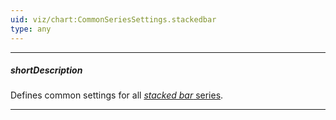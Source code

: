 ```yaml
---
uid: viz/chart:CommonSeriesSettings.stackedbar
type: any
---
```

---
##### shortDescription
Defines common settings for all [*stacked bar* series](/api-reference/10%20UI%20Components/dxChart/5%20Series%20Types/StackedBarSeries '/Documentation/ApiReference/UI_Components/dxChart/Series_Types/StackedBarSeries/').

---
